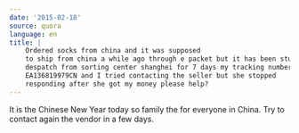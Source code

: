 ```yaml
---
date: '2015-02-18'
source: quora
language: en
title: |
    Ordered socks from china and it was supposed
    to ship from china a while ago through e packet but it has been stuck in
    despatch from sorting center shanghei for 7 days my tracking number is
    EA136819979CN and I tried contacting the seller but she stopped
    responding after she got my money please help?
---
```


It is the Chinese New Year today so family the for everyone in China.
Try to contact again the vendor in a few days.
